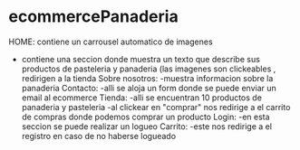 # ecommercePanaderia
HOME: contiene un carrousel automatico de imagenes
- contiene una seccion donde muestra un texto que describe sus productos de pasteleria y panaderia (las imagenes son clickeables , redirigen a la tienda
Sobre nosotros:
-muestra informacion sobre la panaderia
Contacto:
-alli se aloja un form donde se puede enviar un email al ecommerce
Tienda:
-alli se encuentran 10 productos de panaderia y pasteleria
-al clickear en "comprar" nos redirige a el carrito de compras donde podemos comprar un producto
Login:
-en esta seccion se puede realizar un logueo
Carrito:
-este nos redirige a el registro en caso de no haberse logueado
